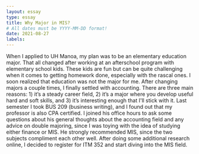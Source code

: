 ```yaml
---
layout: essay
type: essay
title: Why Major in MIS?
# All dates must be YYYY-MM-DD format!
date: 2021-08-27
labels:
---
```


When I applied to UH Manoa, my plan was to be an elementary education major. That all changed after working at an afterschool program with elementary school kids. These kids are fun but can be quite challenging when it comes to getting homework done, especially with the rascal ones. I soon realized that education was not the major for me.
After changing majors a couple times, I finally settled with accounting. There are three main reasons: 1) it’s a steady career field, 2) it’s a major where you develop useful hard and soft skills, and 3) it’s interesting enough that I'll stick with it. 
Last semester I took BUS 209 (business writing), and I found out that my professor is also CPA certified. I joined his office hours to ask some questions about his general thoughts about the accounting field and any advice on double majoring, since I was toying with the idea of studying either finance or MIS. He strongly recommended MIS, since the two subjects compliment each other well. After doing some additional research online, I decided to register for ITM 352 and start diving into the MIS field.